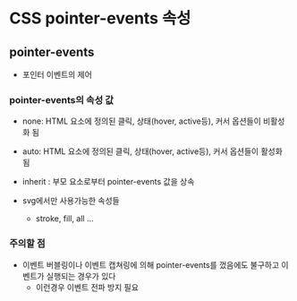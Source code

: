 # CSS pointer-events 속성
## pointer-events
* 포인터 이벤트의 제어

### pointer-events의 속성 값
* none: HTML 요소에 정의된 클릭, 상태(hover, active등), 커서 옵션들이 비활성화 됨
* auto: HTML 요소에 정의된 클릭, 상태(hover, active등), 커서 옵션들이 활성화 됨
* inherit : 부모 요소로부터 pointer-events 값을 상속

* svg에서만 사용가능한 속성들
	* stroke, fill, all …

### 주의할 점
* 이벤트 버블링이나 이벤트 캡쳐링에 의해 pointer-events를 껐음에도 불구하고 이벤트가 실행되는 경우가 있다
	* 이런경우 이벤트 전파 방지 필요